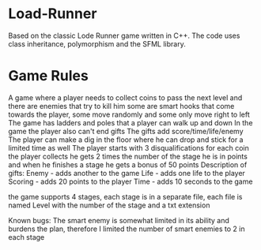 # Load-Runner

Based on the classic Lode Runner game written in C++.
The code uses class inheritance, polymorphism and the SFML library.

# Game Rules

A game where a player needs to collect coins to pass the next level and there are enemies that try to kill him some are smart hooks that come towards the player, some move randomly and some only move right to left
The game has ladders and poles that a player can walk up and down
In the game the player also can't end gifts The gifts add score/time/life/enemy
The player can make a dig in the floor where he can drop and stick for a limited time as well
The player starts with 3 disqualifications for each coin the player collects he gets 2 times the number of the stage he is in points and when he finishes a stage he gets a bonus of 50 points
Description of gifts:
Enemy - adds another to the game
Life - adds one life to the player
Scoring - adds 20 points to the player
Time - adds 10 seconds to the game

the game supports 4 stages, each stage is in a separate file, each file is named Level with the number of the stage and a txt extension

Known bugs:
The smart enemy is somewhat limited in its ability and burdens the plan, therefore I limited the number of smart enemies to 2 in each stage
